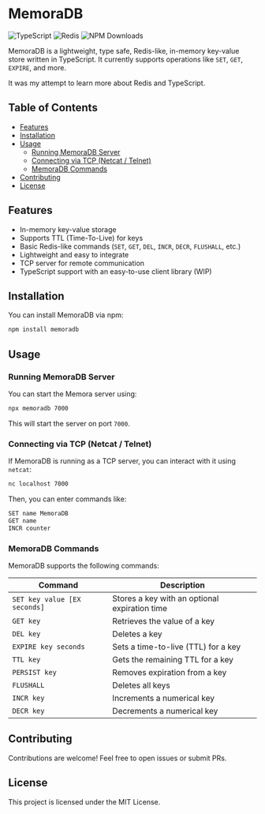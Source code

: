 # MemoraDB

![TypeScript](https://img.shields.io/badge/typescript-%2300ADD8.svg?style=for-the-badge&logo=typescript&logoColor=white)
![Redis](https://img.shields.io/badge/redis-%23DD0031.svg?style=for-the-badge&logo=redis&logoColor=white)
![NPM Downloads](https://img.shields.io/npm/dw/memoradb?style=for-the-badge)
<br/>

MemoraDB is a lightweight, type safe, Redis-like, in-memory key-value store written in TypeScript. It currently supports operations like `SET`, `GET`, `EXPIRE`, and more.

It was my attempt to learn more about Redis and TypeScript.

## Table of Contents

- [Features](#features)
- [Installation](#installation)
- [Usage](#usage)
  - [Running MemoraDB Server](#running-memoradb-server)
  - [Connecting via TCP (Netcat / Telnet)](#connecting-via-tcp-netcat--telnet)
  - [MemoraDB Commands](#memoradb-commands)
- [Contributing](#contributing)
- [License](#license)

## Features

- In-memory key-value storage
- Supports TTL (Time-To-Live) for keys
- Basic Redis-like commands (`SET`, `GET`, `DEL`, `INCR`, `DECR`, `FLUSHALL`, etc.)
- Lightweight and easy to integrate
- TCP server for remote communication
- TypeScript support with an easy-to-use client library (WIP)

## Installation

You can install MemoraDB via npm:

```sh
npm install memoradb
```

## Usage

### Running MemoraDB Server

You can start the Memora server using:

```sh
npx memoradb 7000
```

This will start the server on port `7000`.

### Connecting via TCP (Netcat / Telnet)

If MemoraDB is running as a TCP server, you can interact with it using `netcat`:

```sh
nc localhost 7000
```

Then, you can enter commands like:

```sh
SET name MemoraDB
GET name
INCR counter
```

### MemoraDB Commands

MemoraDB supports the following commands:

| Command                      | Description                                   |
| ---------------------------- | --------------------------------------------- |
| `SET key value [EX seconds]` | Stores a key with an optional expiration time |
| `GET key`                    | Retrieves the value of a key                  |
| `DEL key`                    | Deletes a key                                 |
| `EXPIRE key seconds`         | Sets a time-to-live (TTL) for a key           |
| `TTL key`                    | Gets the remaining TTL for a key              |
| `PERSIST key`                | Removes expiration from a key                 |
| `FLUSHALL`                   | Deletes all keys                              |
| `INCR key`                   | Increments a numerical key                    |
| `DECR key`                   | Decrements a numerical key                    |

## Contributing

Contributions are welcome! Feel free to open issues or submit PRs.

## License

This project is licensed under the MIT License.
